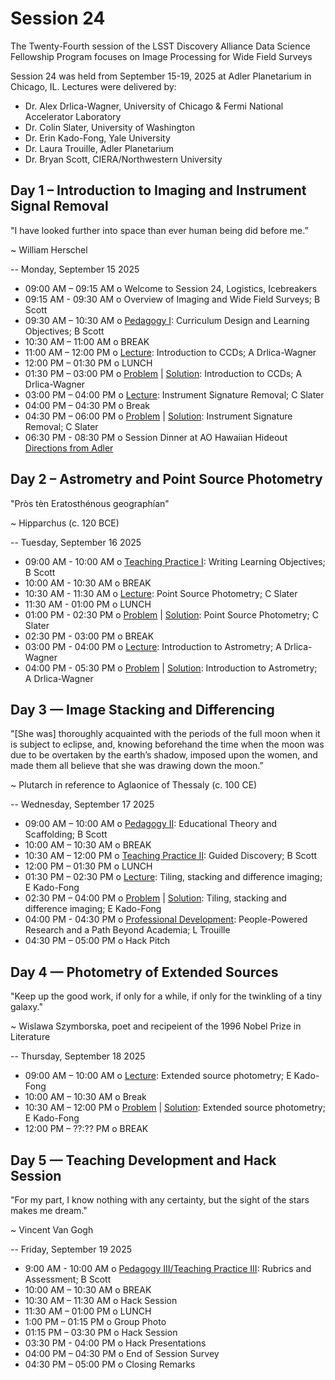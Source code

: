 # Session 24

The Twenty-Fourth session of the LSST Discovery Alliance Data Science Fellowship Program focuses on Image Processing for Wide Field Surveys

Session 24 was held from September 15-19, 2025 at Adler Planetarium in Chicago, IL. Lectures were delivered by:

- Dr. Alex Drlica-Wagner, University of Chicago & Fermi National Accelerator Laboratory 
- Dr. Colin Slater, University of Washington 
- Dr. Erin Kado-Fong, Yale University 
- Dr. Laura Trouille, Adler Planetarium 
- Dr. Bryan Scott, CIERA/Northwestern University  

## Day 1 – Introduction to Imaging and Instrument Signal Removal 

"I have looked further into space than ever human being did before me.”

~ William Herschel 

-- 
Monday, September 15 2025

* 09:00 AM – 09:15 AM o Welcome to Session 24, Logistics, Icebreakers
* 09:15 AM - 09:30 AM o Overview of Imaging and Wide Field Surveys; B Scott
* 09:30 AM – 10:30 AM o [Pedagogy I](Day1/): Curriculum Design and Learning Objectives; B Scott 
* 10:30 AM – 11:00 AM o BREAK
* 11:00 AM – 12:00 PM o [Lecture](Day1/Detectors-DSFP-2025-v1.pdf): Introduction to CCDs; A Drlica-Wagner  
* 12:00 PM – 01:30 PM o LUNCH
* 01:30 PM – 03:00 PM o [Problem](Day1/FunWithCCDs.ipynb) | [Solution](Day1/): Introduction to CCDs; A Drlica-Wagner  
* 03:00 PM – 04:00 PM o [Lecture](Day1/): Instrument Signature Removal; C Slater 
* 04:00 PM – 04:30 PM o Break
* 04:30 PM – 06:00 PM o [Problem](Day1/ISR_flats.ipynb) | [Solution](Day1/): Instrument Signature Removal; C Slater
* 06:30 PM - 08:30 PM o Session Dinner at AO Hawaiian Hideout [Directions from Adler](https://maps.app.goo.gl/EQ9wtBvwXuBqyvfh9) 

## Day 2 – Astrometry and Point Source Photometry 

"Pròs tèn Eratosthénous geographían"

~ Hipparchus (c. 120 BCE) 


-- 
Tuesday, September 16 2025 

* 09:00 AM - 10:00 AM o [Teaching Practice I](): Writing Learning Objectives; B Scott 
* 10:00 AM - 10:30 AM o BREAK
* 10:30 AM - 11:30 AM o [Lecture](Day2/): Point Source Photometry; C Slater
* 11:30 AM - 01:00 PM o LUNCH
* 01:00 PM - 02:30 PM o [Problem](Day2/PSF_photometry.ipynb) | [Solution](): Point Source Photometry; C Slater
* 02:30 PM - 03:00 PM o BREAK 
* 03:00 PM - 04:00 PM o [Lecture](Day2/): Introduction to Astrometry; A Drlica-Wagner
* 04:00 PM - 05:30 PM o [Problem](Day2/) | [Solution](Day2/): Introduction to Astrometry; A Drlica-Wagner  


## Day 3 — Image Stacking and Differencing 

"[She was] thoroughly acquainted with the periods of the full moon when it is subject to eclipse, and, knowing beforehand the time when the moon was due to be overtaken by the earth’s shadow, imposed upon the women, and made them all believe that she was drawing down the moon.”

~ Plutarch in reference to Aglaonice of Thessaly (c. 100 CE) 

--
Wednesday, September 17 2025

* 09:00 AM – 10:00 AM o [Pedagogy II](Day3/): Educational Theory and Scaffolding; B Scott 
* 10:00 AM – 10:30 AM o BREAK
* 10:30 AM – 12:00 PM o [Teaching Practice II](Day3/): Guided Discovery; B Scott 
* 12:00 PM – 01:30 PM o LUNCH
* 01:30 PM – 02:30 PM o [Lecture](Day3/): Tiling, stacking and difference imaging; E Kado-Fong
* 02:30 PM – 04:00 PM o [Problem](Day3/) | [Solution](Day3/): Tiling, stacking and difference imaging; E Kado-Fong
* 04:00 PM - 04:30 PM o [Professional Development](Day3/): People-Powered Research and a Path Beyond Academia; L Trouille 
* 04:30 PM – 05:00 PM o Hack Pitch

## Day 4 — Photometry of Extended Sources 

"Keep up the good work, if only for a while, if only for the twinkling of a tiny galaxy."

~ Wislawa Szymborska, poet and recipeient of the 1996 Nobel Prize in Literature 

-- 
Thursday, September 18 2025

* 09:00 AM – 10:00 AM o [Lecture](Day4/): Extended source photometry; E Kado-Fong
* 10:00 AM – 10:30 AM o Break
* 10:30 AM – 12:00 PM o [Problem](Day4/) | [Solution](Day4/): Extended source photometry; E Kado-Fong
* 12:00 PM – ??:?? PM o BREAK

## Day 5 — Teaching Development and Hack Session

"For my part, I know nothing with any certainty, but the sight of the stars makes me dream."

~ Vincent Van Gogh

-- 
Friday, September 19 2025 

* 9:00 AM - 10:00 AM o [Pedagogy III/Teaching Practice III](Day5/): Rubrics and Assessment; B Scott
* 10:00 AM – 10:30 AM o BREAK
* 10:30 AM – 11:30 AM o Hack Session 
* 11:30 AM – 01:00 PM o LUNCH
* 1:00 PM – 01:15 PM o Group Photo
* 01:15 PM – 03:30 PM o Hack Session 
* 03:30 PM - 04:00 PM o Hack Presentations
* 04:00 PM – 04:30 PM o End of Session Survey 
* 04:30 PM – 05:00 PM o Closing Remarks
